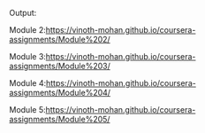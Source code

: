 
Output:

Module 2:https://vinoth-mohan.github.io/coursera-assignments/Module%202/

Module 3:https://vinoth-mohan.github.io/coursera-assignments/Module%203/

Module 4:https://vinoth-mohan.github.io/coursera-assignments/Module%204/

Module 5:https://vinoth-mohan.github.io/coursera-assignments/Module%205/

